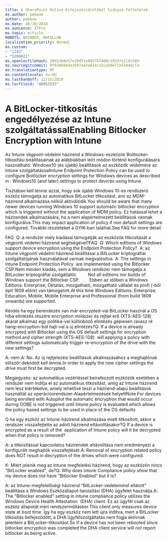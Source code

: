 ```yaml
---
title: A SharePoint Online Kifejezéstárolóból hiányzó feltételek
ms.author: pebaum
author: pebaum
ms.date: 10/30/2018
ms.audience: ITPro
ms.topic: article
ROBOTS: NOINDEX, NOFOLLOW
localization_priority: Normal
ms.custom:
- "1243"
- "5200021"
ms.openlocfilehash: 28913b8e57e39d51e8957b7408c19337a119c589
ms.sourcegitcommit: 0f0186044a3597e42ad14c32ca58e7224344dcfa
ms.translationtype: MT
ms.contentlocale: hu-HU
ms.lasthandoff: 12/15/2019
ms.locfileid: "40053515"
---
```

# <a name="enabling-bitlocker-encryption-with-intune"></a><span data-ttu-id="bb589-102">A BitLocker-titkosítás engedélyezése az Intune szolgáltatással</span><span class="sxs-lookup"><span data-stu-id="bb589-102">Enabling Bitlocker Encryption with Intune</span></span>

<span data-ttu-id="bb589-103">Az Intune végpont-védelmi házirend a Windows-eszközök Boitlocker-titkosítási beállításainak az alábbiakban leírt módon történő konfigurálására használható: Windows10 (és újabb) beállítások az eszközök védelmére az Intune szolgáltatással</span><span class="sxs-lookup"><span data-stu-id="bb589-103">Intune Endpoint Protection Policy can be used to configure Boitlocker encryption settings for Windows devices as described in : Windows10 (and later) settings to protect devices using Intune</span></span>

<span data-ttu-id="bb589-104">Tisztában kell lennie azzal, hogy sok újabb Windows 10-es rendszerű eszköz támogatja az automatikus BitLocker titkosítást, ami az MDM-házirend alkalmazása nélkül aktiválódik.</span><span class="sxs-lookup"><span data-stu-id="bb589-104">You should be aware that many newer devices running Windows 10 support automatic bitlocker encryption which is triggered without the application of MDM policy.</span></span> <span data-ttu-id="bb589-105">Ez hatással lehet a házirendek alkalmazására, ha a nem alapértelmezett beállítások vannak konfigurálva.</span><span class="sxs-lookup"><span data-stu-id="bb589-105">This may impact application of policy if non default settings are configured.</span></span> <span data-ttu-id="bb589-106">További részleteket a GYIK-ban találhat.</span><span class="sxs-lookup"><span data-stu-id="bb589-106">See FAQ for more detail.</span></span>


<span data-ttu-id="bb589-107">FAQ  Q: a rendszer mely kiadásai támogatják az eszközök titkosítását a végponti védelmi házirend segítségével?</span><span class="sxs-lookup"><span data-stu-id="bb589-107">FAQ  Q: Which editions of Windows support device encryption using the Endpoint Protection Policy?</span></span>
<span data-ttu-id="bb589-108"> A: az Intune végponti védelmi házirend beállításai a BitLocker kriptográfiai szolgáltatójának használatával vannak megvalósítva.</span><span class="sxs-lookup"><span data-stu-id="bb589-108"> A: The settings in Intune Endpoint Protection Policy  are implemented using the Bitlocker CSP.</span></span><span data-ttu-id="bb589-109">Nem minden kiadás, sem a Windows rendszer nem támogatja a BitLocker kriptográfiai szolgáltatót. 
     </span><span class="sxs-lookup"><span data-stu-id="bb589-109">  Not all editions nor builds of Windows support the Bitlocker CSP. 
     </span></span> <span data-ttu-id="bb589-110">Ebben az időben a Windows Editions: Enterprise; Oktatás, mozgatható, mozgatható vállalat és profi (-ból épít 1809 elõre) van támogatott.</span><span class="sxs-lookup"><span data-stu-id="bb589-110">At this time Windows Editions: Enterprise; Education, Mobile, Mobile Enterprise and Professional (from build 1809 onwards) are supported.</span></span>




<span data-ttu-id="bb589-111">Kérdés ha egy berendezés van már encrypted-val BitLocker használ a OS hiba elintézés részére encryption módszer és rejtjel erő (XTS-AES-128) akarat alkalmaz egy politika-val különböző elintézés gépiesen ravasz ré hang-encryption-ból hajt-val a új elintézés?</span><span class="sxs-lookup"><span data-stu-id="bb589-111">Q: If a device is already encrypted with Bitlocker using the OS default settings for encryption method and cipher strength (XTS-AES-128)  will applying a policy with different settings automatically trigger re-encryption of the drive with the new settings?</span></span>

<span data-ttu-id="bb589-112">A: nem.</span><span class="sxs-lookup"><span data-stu-id="bb589-112">A: No.</span></span> <span data-ttu-id="bb589-113">Az új rejtjelezési beállítások alkalmazásához a meghajtónak először dekódolt kell lennie.</span><span class="sxs-lookup"><span data-stu-id="bb589-113">In order to apply the new cipher settings the drive must first be decrypted.</span></span>

<span data-ttu-id="bb589-114">Megjegyzés: az automatikus vezérléssel beiratkozott eszközök esetében a rendszer nem indítja el az automatikus titkosítást, amíg az Intune házirend nem lesz kiértékelve, amely lehetővé teszi a házirend-alapú beállítások használtát az operációsrendszer-Alapértelmezések helyett</span><span class="sxs-lookup"><span data-stu-id="bb589-114">Note For devices being enrolled with Autopilot the automatic encryption that would occur during OOBE is not triggered until Intune policy is evaluated which allows the policy based settings to be used in place of the OS defaults</span></span>




<span data-ttu-id="bb589-115">Q ha egy eszköz az Intune-házirend alkalmazása miatt titkosított, akkor a rendszer visszafejtette az adott házirend eltávolításakor?</span><span class="sxs-lookup"><span data-stu-id="bb589-115">Q If a device is encrypted as a result of the  application of Intune policy will it be decrypted when that policy is removed?</span></span>

<span data-ttu-id="bb589-116">A: a titkosítással kapcsolatos házirendek eltávolítása nem eredményezi a konfigurált meghajtók visszafejtését.</span><span class="sxs-lookup"><span data-stu-id="bb589-116">A: Removal of encryption related policy does NOT result in decryption of the drives which were configured.</span></span>




<span data-ttu-id="bb589-117">K: Miért jelenik meg az Intune megfelelési házirend, hogy az eszközön nincs "BitLocker enabled", de?</span><span class="sxs-lookup"><span data-stu-id="bb589-117">Q: Why does intune Compliance policy show that my device does not have "Bitlocker Enabled" but it is?</span></span>

<span data-ttu-id="bb589-118">A: az Intune-megfelelőségi házirend "BitLocker-védelemmel ellátott" beállítása a Windows Eszközállapot-tanúsítási (DHA) ügyfelet használja.</span><span class="sxs-lookup"><span data-stu-id="bb589-118">A: The "Bitlocker enabled" setting in intune compliance policy utilizes the Windows Device Health Attestation  (DHA) client.</span></span> <span data-ttu-id="bb589-119">Ez az ügyfél csak az eszköz állapotát méri rendszerindításkor.</span><span class="sxs-lookup"><span data-stu-id="bb589-119">This client only measures device state at boot time.</span></span> <span data-ttu-id="bb589-120">Így ha egy eszköz nem lett újra indítva, mert a BitLocker titkosítás befejeződött, a DHA ügyfélszolgáltatás nem fogja aktívnak jelenteni a BitLocker-titkosítást.</span><span class="sxs-lookup"><span data-stu-id="bb589-120">So if a device has not been rebooted since bitlocker encryption was completed the DHA client service will not report bitlocker as being active.</span></span>